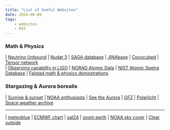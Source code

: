 ```yaml
---
title: "List of Useful Websites"
date: 2024-06-09
tags:
    - websites
    - RSS
---
```


<style>
table {
width: 100%;
table-layout: fixed;
}
</style>

### Math & Physics

| [Neutrino Unbound](https://www.nu.to.infn.it) | [Nudat 3](https://www.nndc.bnl.gov/nudat3) | [SAGA database](http://sagadatabase.jp)
| [JINAbase](https://jinabase.pythonanywhere.com) | [Cococubed](https://cococubed.com) | [Tensor network](https://tensornetwork.org) \
| [Observing capability in LIGO](https://emfollow.docs.ligo.org/userguide/capabilities.html) | [NORAD Atomic Data](https://norad.astronomy.osu.edu/#AtomicDataTbl1) | [NIST Atomic Spetra Database](https://physics.nist.gov/PhysRefData/ASD/lines_form.html)
| [Falstad math & physics demostrations](https://falstad.com)

### Stargazing & Aurora borealis

| [Sunrise & sunset](https://meteogram.org/sun) | [NOAA enthusiasts](https://www.spaceweather.gov/communities/space-weather-enthusiasts-dashboard) | [See the Aurora](https://seetheaurora.com/live-data)
| [GFZ](https://spaceweather.gfz-potsdam.de) | [Polarlicht](https://aurora.mtwetter.de) | [Space weather archive](https://www.spaceweatherlive.com/en/archive)

---

| [meteoblue](https://www.meteoblue.com) | [ECMWF chart](https://charts.ecmwf.int/?facets=%7B%22Product%20type%22%3A%5B%5D%2C%22Parameters%22%3A%5B%22Cloud%22%2C%22Precipitation%22%5D%2C%22Type%22%3A%5B%5D%2C%22Range%22%3A%5B%22Medium%20%2815%20days%29%22%5D%7D) | [sat24](https://www.sat24.com/en-gb)
| [zoom earth](https://zoom.earth) | [NOAA sky cover](https://graphical.weather.gov/sectors/conus.php) | [Clear outside](https://clearoutside.com/forecast/69.65/18.95)
